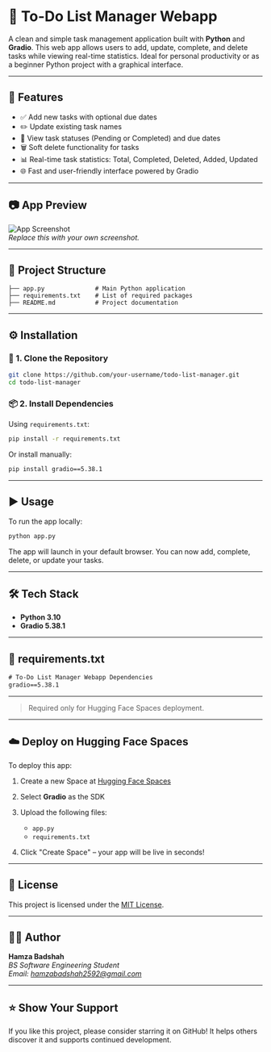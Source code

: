 
# 📝 To-Do List Manager Webapp

A clean and simple task management application built with **Python** and **Gradio**. This web app allows users to add, update, complete, and delete tasks while viewing real-time statistics. Ideal for personal productivity or as a beginner Python project with a graphical interface.

---

## 🚀 Features

- ✅ Add new tasks with optional due dates  
- ✏️ Update existing task names  
- 📅 View task statuses (Pending or Completed) and due dates  
- 🗑️ Soft delete functionality for tasks  
- 📊 Real-time task statistics: Total, Completed, Deleted, Added, Updated  
- 🌐 Fast and user-friendly interface powered by Gradio

---

## 📷 App Preview

![App Screenshot](screenshot.png)  
*Replace this with your own screenshot.*

---

## 📁 Project Structure

```
├── app.py              # Main Python application
├── requirements.txt    # List of required packages
├── README.md           # Project documentation
```

---

## ⚙️ Installation

### 🔧 1. Clone the Repository

```bash
git clone https://github.com/your-username/todo-list-manager.git
cd todo-list-manager
```

### 📦 2. Install Dependencies

Using `requirements.txt`:

```bash
pip install -r requirements.txt
```

Or install manually:

```bash
pip install gradio==5.38.1
```

---

## ▶️ Usage

To run the app locally:

```bash
python app.py
```

The app will launch in your default browser. You can now add, complete, delete, or update your tasks.

---


## 🛠 Tech Stack

- **Python 3.10**
- **Gradio 5.38.1**

---

## 📄 requirements.txt

```txt
# To-Do List Manager Webapp Dependencies
gradio==5.38.1
```

---

> Required only for Hugging Face Spaces deployment.

---

## ☁️ Deploy on Hugging Face Spaces

To deploy this app:

1. Create a new Space at [Hugging Face Spaces](https://huggingface.co/spaces)
2. Select **Gradio** as the SDK
3. Upload the following files:
   - `app.py`
   - `requirements.txt`
   
4. Click "Create Space" – your app will be live in seconds!

---


## 🪪 License

This project is licensed under the [MIT License](LICENSE).

---

## 🙋‍♂️ Author

**Hamza Badshah**  
*BS Software Engineering Student*  
*Email: hamzabadshah2592@gmail.com*

---

## ⭐️ Show Your Support

If you like this project, please consider starring it on GitHub! It helps others discover it and supports continued development.
